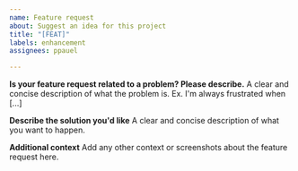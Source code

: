 ```yaml
---
name: Feature request
about: Suggest an idea for this project
title: "[FEAT]"
labels: enhancement
assignees: ppauel

---
```


**Is your feature request related to a problem? Please describe.**
A clear and concise description of what the problem is. Ex. I'm always frustrated when [...]

**Describe the solution you'd like**
A clear and concise description of what you want to happen.

**Additional context**
Add any other context or screenshots about the feature request here.
